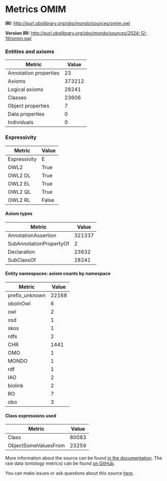 # Metrics OMIM

**IRI:** http://purl.obolibrary.org/obo/mondo/sources/omim.owl

**Version IRI:** http://purl.obolibrary.org/obo/mondo/sources/2024-12-19/omim.owl

### Entities and axioms

| Metric | Value |
| ------ | ----- |
| Annotation properties | 23 |
| Axioms | 373212 |
| Logical axioms | 28241 |
| Classes | 23606 |
| Object properties | 7 |
| Data properties | 0 |
| Individuals | 0 |


### Expressivity

| Metric | Value |
| ------ | ----- |
| Expressivity | E |
| OWL2 | True |
| OWL2 DL | True |
| OWL2 EL | True |
| OWL2 QL | True |
| OWL2 RL | False |

#### Axiom types

| Metric | Value |
| ------ | ----- |
| AnnotationAssertion | 321337 |
| SubAnnotationPropertyOf | 2 |
| Declaration | 23632 |
| SubClassOf | 28241 |


#### Entity namespaces: axiom counts by namespace

| Metric | Value |
| ------ | ----- |
| prefix_unknown | 22168 |
| oboInOwl | 6 |
| owl | 2 |
| xsd | 1 |
| skos | 1 |
| rdfs | 2 |
| CHR | 1441 |
| OMO | 1 |
| MONDO | 1 |
| rdf | 1 |
| IAO | 2 |
| biolink | 2 |
| RO | 7 |
| obo | 3 |


#### Class expressions used

| Metric | Value |
| ------ | ----- |
| Class | 80083 |
| ObjectSomeValuesFrom | 23259 |


More information about the source can be found [in the documentation](../sources.md). The raw data (ontology metrics) can be found [on GitHub](https://github.com/monarch-initiative/mondo-ingest/tree/main/src/ontology/metadata).

You can make issues or ask questions about this source [here](https://github.com/monarch-initiative/mondo-ingest/issues).

